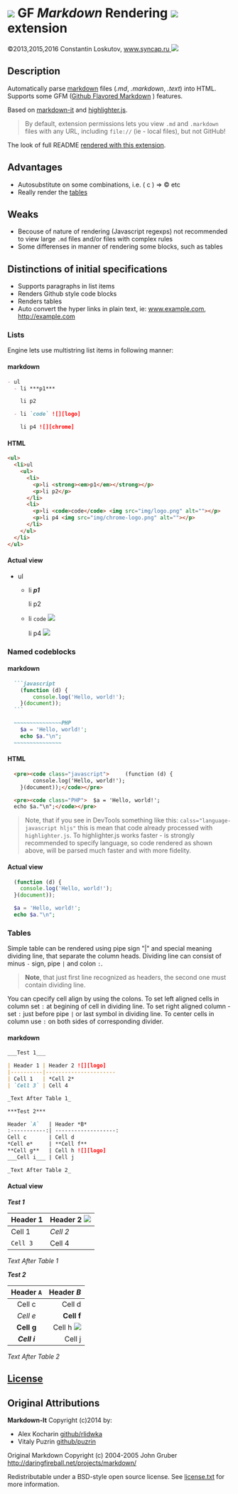 # ![][icon] **GF** **_Markdown_** **R**endering ![][chrome] extension

©2013,2015,2016 Constantin Loskutov, [www.syncap.ru ![][logo]](http://www.syncap.ru/)

## Description

Automatically parse [markdown](http://daringfireball.net/projects/markdown/) files (_.md_, _.markdown_, _.text_) into HTML.
Supports some GFM ([Github Flavored Markdown](http://github.github.com/github-flavored-markdown/) ) features.

Based on [markdown-it](https://markdown-it.github.io/) and
[highlighter.js](http://softwaremaniacs.org/soft/highlight/).

> By default, extension permissions lets you view `.md` and `.markdown` files with any URL, including `file://` (ie - local files), but not GitHub!

The look of full README [rendered with this extension][screenshot-8].

## Advantages

- Autosubstitute on some combinations, i.e. ( c ) => &copy; etc
- Really render the [tables](https://help.github.com/articles/organizing-information-with-tables/)

## Weaks

- Becouse of nature of rendering (Javascript regexps) not recommended to view large `.md` files and/or files with complex rules
- Some differenses in manner of rendering some blocks, such as tables


## Distinctions of initial specifications

- Supports paragraphs in list items
- Renders Github style code blocks
- Renders tables
- Auto convert the hyper links in plain text, ie: www.example.com, http://example.com

### Lists

Engine lets use multistring list items in following manner:

#### markdown

```markdown
- ul
  - li ***p1***

    li p2

  - li `code` ![][logo]

    li p4 ![][chrome]
```

#### HTML

```html
<ul>
  <li>ul
    <ul>
      <li>
        <p>li <strong><em>p1</em></strong></p>
        <p>li p2</p>
      </li>
      <li>
        <p>li <code>code</code> <img src="img/logo.png" alt=""></p>
        <p>li p4 <img src="img/chrome-logo.png" alt=""></p>
      </li>
    </ul>
  </li>
</ul>
```

#### Actual view

- ul
  - li ***p1***

    li p2

  - li `code` ![][logo]

    li p4 ![][chrome]



### Named codeblocks
#### markdown

~~~markdown
  ```javascript
    (function (d) {
    	console.log('Hello, world!');
    }(document));
  ```
~~~

```markdown
  ~~~~~~~~~~~~~~~PHP
    $a = 'Hello, world!';
    echo $a."\n";
  ~~~~~~~~~~~~~~~
```

#### HTML

```HTML
  <pre><code class="javascript">     (function (d) {
    	console.log('Hello, world!');
    }(document));</code></pre>

  <pre><code class="PHP">  $a = 'Hello, world!';
  echo $a."\n";</code></pre>
```

> Note, that if you see in DevTools something like this: `calss="language-javascript hljs"`
> this is mean that code already processed with `highlighter.js`.
> To highlighter.js works faster - is strongly recommended to specify language,
> so code rendered as shown above, will be parsed much faster and with more fidelity.

#### Actual view

```javascript
  (function (d) {
  	console.log('Hello, world!');
  }(document));
```

~~~~~~~~~~~~~~~PHP
  $a = 'Hello, world!';
  echo $a."\n";
~~~~~~~~~~~~~~~

### Tables

Simple table can be rendered using pipe sign "|" and special meaning dividing line, that separate
the column heads. Dividing line can consist of minus `-` sign, pipe `|` and colon `:`.

> **Note**, that just first line recognized as headers, the second one must contain dividing line.


You can cpecify cell align by using the colons. To set left aligned cells in column set `:`
at begining of cell in dividing line. To set right aligned column - set `:` just before pipe `|` or
last symbol in dividing line. To center cells in column use `:` on both sides of corresponding
divider.

#### markdown

```markdown
___Test 1___

| Header 1 | Header 2 ![][logo]
|----------|----------------------
| Cell 1   | *Cell 2*
| `Cell 3` | Cell 4

_Text After Table 1_

***Test 2***

Header `A`   | Header *B*
:-----------:| -------------------:
Cell c       | Cell d
*Cell e*     | **Cell f**
**Cell g**   | Cell h ![][logo]
___Cell i___ | Cell j

_Text After Table 2_

```

#### Actual view

___Test 1___

| Header 1 | Header 2 ![][logo]
|----------|----------------------
| Cell 1   | *Cell 2*
| `Cell 3` | Cell 4

_Text After Table 1_

***Test 2***

Header `A`   | Header *B*
:-----------:| -------------------:
Cell c       | Cell d
*Cell e*     | **Cell f**
**Cell g**   | Cell h ![][logo]
___Cell i___ | Cell j

_Text After Table 2_

## [License](LICENSE.TXT)


## Original Attributions

**Markdown-It** Copyright (c)2014 by:

- Alex Kocharin [github/rlidwka](https://github.com/rlidwka)
- Vitaly Puzrin [github/puzrin](https://github.com/puzrin)

Original Markdown Copyright (c) 2004-2005 John Gruber http://daringfireball.net/projects/markdown/

Redistributable under a BSD-style open source license. See [license.txt](LICENSE.TXT) for more information.

[icon]:img/icon.png
[logo]:img/logo.png
[chrome]:img/chrome-logo.png
[screenshot-8]:img/screenshot-8.png
